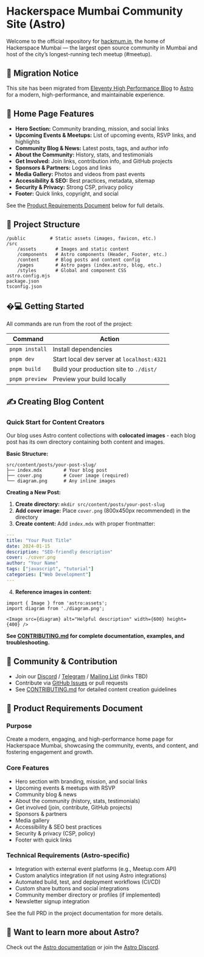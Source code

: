 
# Hackerspace Mumbai Community Site (Astro)

Welcome to the official repository for [hackmum.in](http://hackmum.in), the home of Hackerspace Mumbai — the largest open source community in Mumbai and host of the city’s longest-running tech meetup (#meetup).

## 🚀 Migration Notice

This site has been migrated from [Eleventy High Performance Blog](https://github.com/HackerspaceMumbai/eleventy-high-performance-blog) to [Astro](https://astro.build/) for a modern, high-performance, and maintainable experience.

## 🌟 Home Page Features

- **Hero Section:** Community branding, mission, and social links
- **Upcoming Events & Meetups:** List of upcoming events, RSVP links, and highlights
- **Community Blog & News:** Latest posts, tags, and author info
- **About the Community:** History, stats, and testimonials
- **Get Involved:** Join links, contribution info, and GitHub projects
- **Sponsors & Partners:** Logos and links
- **Media Gallery:** Photos and videos from past events
- **Accessibility & SEO:** Best practices, metadata, sitemap
- **Security & Privacy:** Strong CSP, privacy policy
- **Footer:** Quick links, copyright, and social

See the [Product Requirements Document](#product-requirements-document) below for full details.

## 📁 Project Structure

```
/public         # Static assets (images, favicon, etc.)
/src
	/assets       # Images and static content
	/components   # Astro components (Header, Footer, etc.)
	/content      # Blog posts and content config
	/pages        # Astro pages (index.astro, blog, etc.)
	/styles       # Global and component CSS
astro.config.mjs
package.json
tsconfig.json
```

## �‍💻 Getting Started

All commands are run from the root of the project:

| Command         | Action                                    |
|-----------------|-------------------------------------------|
| `pnpm install`  | Install dependencies                      |
| `pnpm dev`      | Start local dev server at `localhost:4321`|
| `pnpm build`    | Build your production site to `./dist/`   |
| `pnpm preview`  | Preview your build locally                |

## ✍️ Creating Blog Content

### Quick Start for Content Creators

Our blog uses Astro content collections with **colocated images** - each blog post has its own directory containing both content and images.

**Basic Structure:**
```
src/content/posts/your-post-slug/
├── index.mdx        # Your blog post
├── cover.png        # Cover image (required)
└── diagram.png      # Any inline images
```

**Creating a New Post:**

1. **Create directory:** `mkdir src/content/posts/your-post-slug`
2. **Add cover image:** Place `cover.png` (800x450px recommended) in the directory
3. **Create content:** Add `index.mdx` with proper frontmatter:

```yaml
---
title: "Your Post Title"
date: 2024-01-15
description: "SEO-friendly description"
cover: ./cover.png
author: "Your Name"
tags: ["javascript", "tutorial"]
categories: ["Web Development"]
---
```

4. **Reference images in content:**
```mdx
import { Image } from 'astro:assets';
import diagram from './diagram.png';

<Image src={diagram} alt="Helpful description" width={600} height={400} />
```

**See [CONTRIBUTING.md](CONTRIBUTING.md) for complete documentation, examples, and troubleshooting.**

## 🤝 Community & Contribution

- Join our [Discord](#) / [Telegram](#) / [Mailing List](#) (links TBD)
- Contribute via [GitHub Issues](https://github.com/HackerspaceMumbai/blog/issues) or pull requests
- See [CONTRIBUTING.md](CONTRIBUTING.md) for detailed content creation guidelines

## 📄 Product Requirements Document

### Purpose
Create a modern, engaging, and high-performance home page for Hackerspace Mumbai, showcasing the community, events, and content, and fostering engagement and growth.

### Core Features
- Hero section with branding, mission, and social links
- Upcoming events & meetups with RSVP
- Community blog & news
- About the community (history, stats, testimonials)
- Get involved (join, contribute, GitHub projects)
- Sponsors & partners
- Media gallery
- Accessibility & SEO best practices
- Security & privacy (CSP, policy)
- Footer with quick links

### Technical Requirements (Astro-specific)

- Integration with external event platforms (e.g., Meetup.com API)
- Custom analytics integration (if not using Astro integrations)
- Automated build, test, and deployment workflows (CI/CD)
- Custom share buttons and social integrations
- Community member directory or profiles (if implemented)
- Newsletter signup integration

See the full PRD in the project documentation for more details.


## 👀 Want to learn more about Astro?

Check out the [Astro documentation](https://docs.astro.build) or join the [Astro Discord](https://astro.build/chat).
